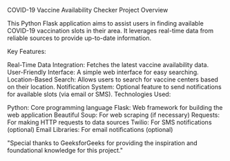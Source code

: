 COVID-19 Vaccine Availability Checker
Project Overview

This Python Flask application aims to assist users in finding available COVID-19 vaccination slots in their area. It leverages real-time data from reliable sources to provide up-to-date information.

Key Features:

Real-Time Data Integration: Fetches the latest vaccine availability data.
User-Friendly Interface: A simple web interface for easy searching.
Location-Based Search: Allows users to search for vaccine centers based on their location.
Notification System: Optional feature to send notifications for available slots (via email or SMS).
Technologies Used:

Python: Core programming language
Flask: Web framework for building the web application
Beautiful Soup: For web scraping (if necessary)
Requests: For making HTTP requests to data sources
Twilio: For SMS notifications (optional)
Email Libraries: For email notifications (optional)

"Special thanks to GeeksforGeeks for providing the inspiration and foundational knowledge for this project."
